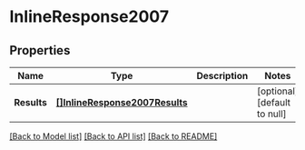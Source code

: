 # InlineResponse2007

## Properties
Name | Type | Description | Notes
------------ | ------------- | ------------- | -------------
**Results** | [**[]InlineResponse2007Results**](inline_response_200_7_results.md) |  | [optional] [default to null]

[[Back to Model list]](../README.md#documentation-for-models) [[Back to API list]](../README.md#documentation-for-api-endpoints) [[Back to README]](../README.md)



